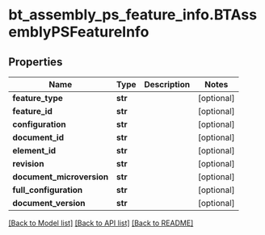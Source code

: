 # bt_assembly_ps_feature_info.BTAssemblyPSFeatureInfo

## Properties
Name | Type | Description | Notes
------------ | ------------- | ------------- | -------------
**feature_type** | **str** |  | [optional] 
**feature_id** | **str** |  | [optional] 
**configuration** | **str** |  | [optional] 
**document_id** | **str** |  | [optional] 
**element_id** | **str** |  | [optional] 
**revision** | **str** |  | [optional] 
**document_microversion** | **str** |  | [optional] 
**full_configuration** | **str** |  | [optional] 
**document_version** | **str** |  | [optional] 

[[Back to Model list]](../README.md#documentation-for-models) [[Back to API list]](../README.md#documentation-for-api-endpoints) [[Back to README]](../README.md)



